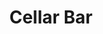 ---
title: "Cellar Bar"
address: "The Merrion Hotel,, Upper Merrion Street,, Dublin city centre, Co. Dublin, Dublin 2"
tel: "+353 (0)16 03 0600"
county: "Dublin"
category: "Pubs"
type: "Content"
lat: "53.33852767944336"
lng: "-6.252890110015869"
---